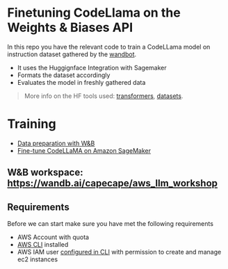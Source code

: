 # Finetuning CodeLlama on the Weights & Biases API

In this repo you have the relevant code to train a CodeLLama model on instruction dataset gathered by the [wandbot](github.com/wandb/wandbot).
- It uses the Huggignface Integration with Sagemaker
- Formats the dataset accordingly
- Evaluates the model in freshly gathered data

> More info on the HF tools used: [transformers](https://huggingface.co/docs/transformers/index), [datasets](https://huggingface.co/docs/datasets/index).

# Training
* [Data preparation with W&B](./training/01_data_prep.ipynb)
* [Fine-tune CodeLLaMA on Amazon SageMaker](./training/02_training_codellama.ipynb) 

## W&B workspace: https://wandb.ai/capecape/aws_llm_workshop

## Requirements

Before we can start make sure you have met the following requirements

* AWS Account with quota
* [AWS CLI](https://docs.aws.amazon.com/cli/latest/userguide/getting-started-install.html) installed
* AWS IAM user [configured in CLI](https://docs.aws.amazon.com/cli/latest/userguide/cli-chap-configure.html) with permission to create and manage ec2 instances
